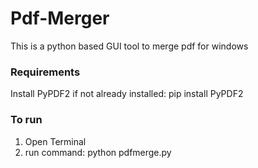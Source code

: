 # Pdf-Merger
This is a python based GUI tool to merge pdf for windows

### Requirements
Install PyPDF2 if not already installed:
pip install PyPDF2

### To run
1. Open Terminal
2. run command: python pdfmerge.py
   
